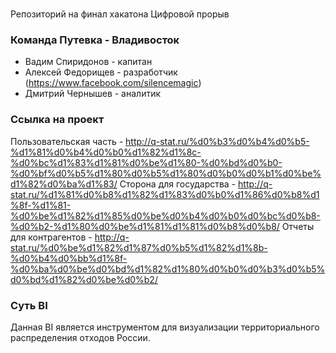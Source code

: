 # 
Репозиторий на финал хакатона Цифровой прорыв

### Команда Путевка - Владивосток

- Вадим Спиридонов - капитан
- Алексей Федорищев - разработчик (https://www.facebook.com/silencemagic)
- Дмитрий Чернышев - аналитик

### Ссылка на проект
Пользовательская часть - http://q-stat.ru/%d0%b3%d0%b4%d0%b5-%d1%81%d0%b4%d0%b0%d1%82%d1%8c-%d0%bc%d1%83%d1%81%d0%be%d1%80-%d0%bd%d0%b0-%d0%bf%d0%b5%d1%80%d0%b5%d1%80%d0%b0%d0%b1%d0%be%d1%82%d0%ba%d1%83/
Сторона для государства - http://q-stat.ru/%d1%81%d0%b8%d1%82%d1%83%d0%b0%d1%86%d0%b8%d1%8f-%d1%81-%d0%be%d1%82%d1%85%d0%be%d0%b4%d0%b0%d0%bc%d0%b8-%d0%b2-%d1%80%d0%be%d1%81%d1%81%d0%b8%d0%b8/
Отчеты для контрагентов - http://q-stat.ru/%d0%be%d1%82%d1%87%d0%b5%d1%82%d1%8b-%d0%b4%d0%bb%d1%8f-%d0%ba%d0%be%d0%bd%d1%82%d1%80%d0%b0%d0%b3%d0%b5%d0%bd%d1%82%d0%be%d0%b2/


### Суть BI

Данная BI является инструментом для визуализации территориального распределения отходов России.
